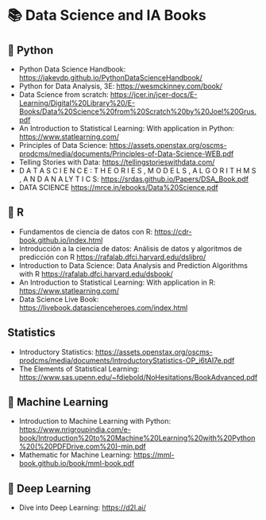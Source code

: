  # 📚 Data Science and IA Books
 
 
 ## 📗 Python 
 * Python Data Science Handbook: https://jakevdp.github.io/PythonDataScienceHandbook/
 * Python for Data Analysis, 3E: https://wesmckinney.com/book/
 * Data Science from scratch: https://jcer.in/jcer-docs/E-Learning/Digital%20Library%20/E-Books/Data%20Science%20from%20Scratch%20by%20Joel%20Grus.pdf
 * An Introduction to Statistical Learning: With application in Python: https://www.statlearning.com/
 * Principles of Data Science: https://assets.openstax.org/oscms-prodcms/media/documents/Principles-of-Data-Science-WEB.pdf
 * Telling Stories with Data: https://tellingstorieswithdata.com/
 * D A T A S C I E N C E : T H E O R I E S , M O D E L S , A L G O R I T H M S , A N D  A N A LY T I C S: https://srdas.github.io/Papers/DSA_Book.pdf
 * DATA SCIENCЕ https://mrce.in/ebooks/Data%20Science.pdf

 ## 📘 R 
 * Fundamentos de ciencia de datos con R:  https://cdr-book.github.io/index.html
 * Introducción a la ciencia de datos: Análisis de datos y algoritmos de predicción con R https://rafalab.dfci.harvard.edu/dslibro/
 * Introduction to Data Science: Data Analysis and Prediction Algorithms with R https://rafalab.dfci.harvard.edu/dsbook/
 * An Introduction to Statistical Learning: With application in R: https://www.statlearning.com/
 * Data Science Live Book: https://livebook.datascienceheroes.com/index.html

 ## Statistics
 * Introductory Statistics: https://assets.openstax.org/oscms-prodcms/media/documents/IntroductoryStatistics-OP_i6tAI7e.pdf
 * The Elements of Statistical Learning: https://www.sas.upenn.edu/~fdiebold/NoHesitations/BookAdvanced.pdf
 
 ## 📙 Machine Learning
  * Introduction to Machine Learning with Python: https://www.nrigroupindia.com/e-book/Introduction%20to%20Machine%20Learning%20with%20Python%20(%20PDFDrive.com%20)-min.pdf
  * Mathematic for Machine Learning: https://mml-book.github.io/book/mml-book.pdf
 
 ## 📕 Deep Learning
 * Dive into Deep Learning: https://d2l.ai/
 
 
 
 
 

